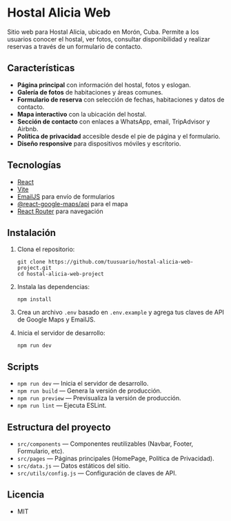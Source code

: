 # Hostal Alicia Web

Sitio web para Hostal Alicia, ubicado en Morón, Cuba. Permite a los usuarios conocer el hostal, ver fotos, consultar disponibilidad y realizar reservas a través de un formulario de contacto.

## Características

- **Página principal** con información del hostal, fotos y eslogan.
- **Galería de fotos** de habitaciones y áreas comunes.
- **Formulario de reserva** con selección de fechas, habitaciones y datos de contacto.
- **Mapa interactivo** con la ubicación del hostal.
- **Sección de contacto** con enlaces a WhatsApp, email, TripAdvisor y Airbnb.
- **Política de privacidad** accesible desde el pie de página y el formulario.
- **Diseño responsive** para dispositivos móviles y escritorio.

## Tecnologías

- [React](https://react.dev/)
- [Vite](https://vitejs.dev/)
- [EmailJS](https://www.emailjs.com/) para envío de formularios
- [@react-google-maps/api](https://github.com/JustFly1984/react-google-maps-api) para el mapa
- [React Router](https://reactrouter.com/) para navegación

## Instalación

1. Clona el repositorio:
   ```
   git clone https://github.com/tuusuario/hostal-alicia-web-project.git
   cd hostal-alicia-web-project
   ```

2. Instala las dependencias:
   ```
   npm install
   ```

3. Crea un archivo `.env` basado en `.env.example` y agrega tus claves de API de Google Maps y EmailJS.

4. Inicia el servidor de desarrollo:
   ```
   npm run dev
   ```

## Scripts

- `npm run dev` — Inicia el servidor de desarrollo.
- `npm run build` — Genera la versión de producción.
- `npm run preview` — Previsualiza la versión de producción.
- `npm run lint` — Ejecuta ESLint.

## Estructura del proyecto

- `src/components` — Componentes reutilizables (Navbar, Footer, Formulario, etc).
- `src/pages` — Páginas principales (HomePage, Política de Privacidad).
- `src/data.js` — Datos estáticos del sitio.
- `src/utils/config.js` — Configuración de claves de API.

## Licencia

- MIT